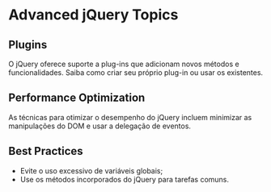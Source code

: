 # Advanced jQuery Topics

## Plugins

O jQuery oferece suporte a plug-ins que adicionam novos métodos e funcionalidades. Saiba como criar seu próprio plug-in ou usar os existentes.

## Performance Optimization

As técnicas para otimizar o desempenho do jQuery incluem minimizar as manipulações do DOM e usar a delegação de eventos.

## Best Practices

- Evite o uso excessivo de variáveis globais;
- Use os métodos incorporados do jQuery para tarefas comuns.
